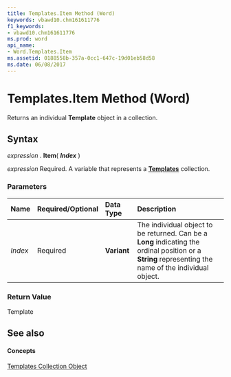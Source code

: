 ```yaml
---
title: Templates.Item Method (Word)
keywords: vbawd10.chm161611776
f1_keywords:
- vbawd10.chm161611776
ms.prod: word
api_name:
- Word.Templates.Item
ms.assetid: 0188558b-357a-0cc1-647c-19d01eb58d58
ms.date: 06/08/2017
---
```



# Templates.Item Method (Word)

Returns an individual **Template** object in a collection.


## Syntax

 _expression_ . **Item**( **_Index_** )

 _expression_ Required. A variable that represents a **[Templates](templates-object-word.md)** collection.


### Parameters



|**Name**|**Required/Optional**|**Data Type**|**Description**|
|:-----|:-----|:-----|:-----|
| _Index_|Required| **Variant**|The individual object to be returned. Can be a **Long** indicating the ordinal position or a **String** representing the name of the individual object.|

### Return Value

Template


## See also


#### Concepts


[Templates Collection Object](templates-object-word.md)

